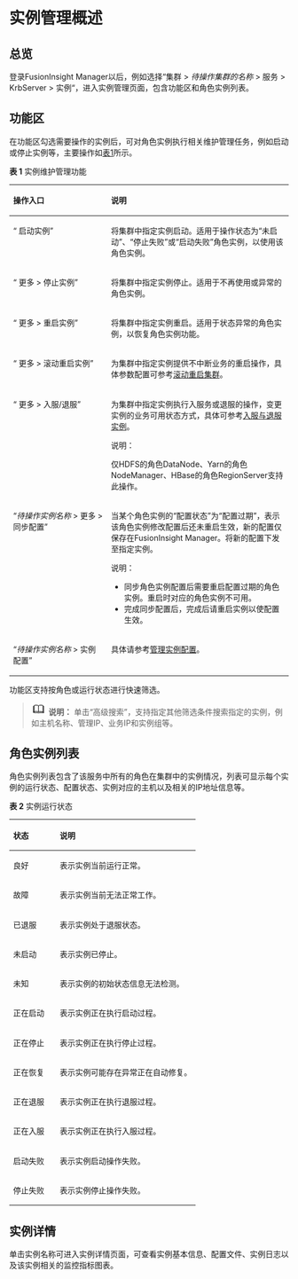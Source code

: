 # 实例管理概述<a name="admin_guide_000038"></a>

## 总览<a name="zh-cn_topic_0263899557_section71293442312"></a>

登录FusionInsight Manager以后，例如选择“集群 \>  _待操作集群的名称_  \> 服务 \> KrbServer \> 实例“，进入实例管理页面，包含功能区和角色实例列表。

## 功能区<a name="zh-cn_topic_0263899557_section4371164773515"></a>

在功能区勾选需要操作的实例后，可对角色实例执行相关维护管理任务，例如启动或停止实例等，主要操作如[表1](#zh-cn_topic_0263899557_table17943743105914)所示。

**表 1**  实例维护管理功能

<a name="zh-cn_topic_0263899557_table17943743105914"></a>
<table><thead align="left"><tr id="zh-cn_topic_0263899557_row294464319592"><th class="cellrowborder" valign="top" width="35%" id="mcps1.2.3.1.1"><p id="zh-cn_topic_0263899557_p1794416433599"><a name="zh-cn_topic_0263899557_p1794416433599"></a><a name="zh-cn_topic_0263899557_p1794416433599"></a>操作入口</p>
</th>
<th class="cellrowborder" valign="top" width="65%" id="mcps1.2.3.1.2"><p id="zh-cn_topic_0263899557_p39441543165914"><a name="zh-cn_topic_0263899557_p39441543165914"></a><a name="zh-cn_topic_0263899557_p39441543165914"></a>说明</p>
</th>
</tr>
</thead>
<tbody><tr id="zh-cn_topic_0263899557_row4511952133818"><td class="cellrowborder" valign="top" width="35%" headers="mcps1.2.3.1.1 "><p id="zh-cn_topic_0263899557_p75311529383"><a name="zh-cn_topic_0263899557_p75311529383"></a><a name="zh-cn_topic_0263899557_p75311529383"></a><span class="menucascade" id="zh-cn_topic_0263899557_menucascade3747131783912"><a name="zh-cn_topic_0263899557_menucascade3747131783912"></a><a name="zh-cn_topic_0263899557_menucascade3747131783912"></a>“<span class="uicontrol" id="zh-cn_topic_0263899557_uicontrol1274713175396"><a name="zh-cn_topic_0263899557_uicontrol1274713175396"></a><a name="zh-cn_topic_0263899557_uicontrol1274713175396"></a> 启动实例</span>”</span></p>
</td>
<td class="cellrowborder" valign="top" width="65%" headers="mcps1.2.3.1.2 "><p id="zh-cn_topic_0263899557_p511718137438"><a name="zh-cn_topic_0263899557_p511718137438"></a><a name="zh-cn_topic_0263899557_p511718137438"></a>将集群中指定实例启动。适用于操作状态为“未启动”、“停止失败”或“启动失败”角色实例，以使用该角色实例。</p>
</td>
</tr>
<tr id="zh-cn_topic_0263899557_row7873145384011"><td class="cellrowborder" valign="top" width="35%" headers="mcps1.2.3.1.1 "><p id="zh-cn_topic_0263899557_p8873155334016"><a name="zh-cn_topic_0263899557_p8873155334016"></a><a name="zh-cn_topic_0263899557_p8873155334016"></a><span class="menucascade" id="zh-cn_topic_0263899557_menucascade175562163587"><a name="zh-cn_topic_0263899557_menucascade175562163587"></a><a name="zh-cn_topic_0263899557_menucascade175562163587"></a>“<span class="uicontrol" id="zh-cn_topic_0263899557_uicontrol755715165589"><a name="zh-cn_topic_0263899557_uicontrol755715165589"></a><a name="zh-cn_topic_0263899557_uicontrol755715165589"></a> 更多 &gt; 停止实例</span>”</span></p>
</td>
<td class="cellrowborder" valign="top" width="65%" headers="mcps1.2.3.1.2 "><p id="zh-cn_topic_0263899557_p1730074824312"><a name="zh-cn_topic_0263899557_p1730074824312"></a><a name="zh-cn_topic_0263899557_p1730074824312"></a>将集群中指定实例停止。适用于不再使用或异常的角色实例。</p>
</td>
</tr>
<tr id="zh-cn_topic_0263899557_row13559154104113"><td class="cellrowborder" valign="top" width="35%" headers="mcps1.2.3.1.1 "><p id="zh-cn_topic_0263899557_p13559542416"><a name="zh-cn_topic_0263899557_p13559542416"></a><a name="zh-cn_topic_0263899557_p13559542416"></a><span class="menucascade" id="zh-cn_topic_0263899557_menucascade13759124775811"><a name="zh-cn_topic_0263899557_menucascade13759124775811"></a><a name="zh-cn_topic_0263899557_menucascade13759124775811"></a>“<span class="uicontrol" id="zh-cn_topic_0263899557_uicontrol107591447125813"><a name="zh-cn_topic_0263899557_uicontrol107591447125813"></a><a name="zh-cn_topic_0263899557_uicontrol107591447125813"></a> 更多 &gt; 重启实例</span>”</span></p>
</td>
<td class="cellrowborder" valign="top" width="65%" headers="mcps1.2.3.1.2 "><p id="zh-cn_topic_0263899557_p5559164204111"><a name="zh-cn_topic_0263899557_p5559164204111"></a><a name="zh-cn_topic_0263899557_p5559164204111"></a>将集群中指定实例重启。适用于状态异常的角色实例，以恢复角色实例功能。</p>
</td>
</tr>
<tr id="zh-cn_topic_0263899557_row11377930205112"><td class="cellrowborder" valign="top" width="35%" headers="mcps1.2.3.1.1 "><p id="zh-cn_topic_0263899557_p13787308515"><a name="zh-cn_topic_0263899557_p13787308515"></a><a name="zh-cn_topic_0263899557_p13787308515"></a><span class="menucascade" id="zh-cn_topic_0263899557_menucascade38194117591"><a name="zh-cn_topic_0263899557_menucascade38194117591"></a><a name="zh-cn_topic_0263899557_menucascade38194117591"></a>“<span class="uicontrol" id="zh-cn_topic_0263899557_uicontrol18194165911"><a name="zh-cn_topic_0263899557_uicontrol18194165911"></a><a name="zh-cn_topic_0263899557_uicontrol18194165911"></a> 更多 &gt; 滚动重启实例</span>”</span></p>
</td>
<td class="cellrowborder" valign="top" width="65%" headers="mcps1.2.3.1.2 "><p id="zh-cn_topic_0263899557_p12378530135112"><a name="zh-cn_topic_0263899557_p12378530135112"></a><a name="zh-cn_topic_0263899557_p12378530135112"></a>为集群中指定实例提供不中断业务的重启操作，具体参数配置可参考<a href="滚动重启集群.md#admin_guide_000012">滚动重启集群</a>。</p>
</td>
</tr>
<tr id="zh-cn_topic_0263899557_row163986313819"><td class="cellrowborder" valign="top" width="35%" headers="mcps1.2.3.1.1 "><p id="zh-cn_topic_0263899557_p143981233389"><a name="zh-cn_topic_0263899557_p143981233389"></a><a name="zh-cn_topic_0263899557_p143981233389"></a><span class="menucascade" id="zh-cn_topic_0263899557_menucascade56393414382"><a name="zh-cn_topic_0263899557_menucascade56393414382"></a><a name="zh-cn_topic_0263899557_menucascade56393414382"></a>“<span class="uicontrol" id="zh-cn_topic_0263899557_uicontrol3640041382"><a name="zh-cn_topic_0263899557_uicontrol3640041382"></a><a name="zh-cn_topic_0263899557_uicontrol3640041382"></a> 更多 &gt; 入服/退服</span>”</span></p>
</td>
<td class="cellrowborder" valign="top" width="65%" headers="mcps1.2.3.1.2 "><p id="zh-cn_topic_0263899557_p16398231386"><a name="zh-cn_topic_0263899557_p16398231386"></a><a name="zh-cn_topic_0263899557_p16398231386"></a>为集群中指定实例执行入服务或退服的操作，变更实例的业务可用状态方式，具体可参考<a href="入服与退服实例.md#admin_guide_000040">入服与退服实例</a>。</p>
<div class="note" id="zh-cn_topic_0263899557_note6951145517102"><a name="zh-cn_topic_0263899557_note6951145517102"></a><a name="zh-cn_topic_0263899557_note6951145517102"></a><span class="notetitle"> 说明： </span><div class="notebody"><p id="zh-cn_topic_0263899557_p163419454714"><a name="zh-cn_topic_0263899557_p163419454714"></a><a name="zh-cn_topic_0263899557_p163419454714"></a>仅HDFS的角色DataNode、Yarn的角色NodeManager、HBase的角色RegionServer支持此操作。</p>
</div></div>
</td>
</tr>
<tr id="zh-cn_topic_0263899557_row1461468133320"><td class="cellrowborder" valign="top" width="35%" headers="mcps1.2.3.1.1 "><p id="zh-cn_topic_0263899557_p417753795413"><a name="zh-cn_topic_0263899557_p417753795413"></a><a name="zh-cn_topic_0263899557_p417753795413"></a>“<em id="zh-cn_topic_0263899557_i2303626121213"><a name="zh-cn_topic_0263899557_i2303626121213"></a><a name="zh-cn_topic_0263899557_i2303626121213"></a>待操作实例名称</em> &gt; 更多 &gt; 同步配置”</p>
</td>
<td class="cellrowborder" valign="top" width="65%" headers="mcps1.2.3.1.2 "><p id="zh-cn_topic_0263899557_p373894591519"><a name="zh-cn_topic_0263899557_p373894591519"></a><a name="zh-cn_topic_0263899557_p373894591519"></a>当某个角色实例的“配置状态”为“配置过期”，表示该角色实例修改配置后还未重启生效，新的配置仅保存在FusionInsight Manager。将新的配置下发至指定实例。</p>
<div class="note" id="zh-cn_topic_0263899557_note7256710125716"><a name="zh-cn_topic_0263899557_note7256710125716"></a><a name="zh-cn_topic_0263899557_note7256710125716"></a><span class="notetitle"> 说明： </span><div class="notebody"><a name="zh-cn_topic_0263899557_ul33792165587"></a><a name="zh-cn_topic_0263899557_ul33792165587"></a><ul id="zh-cn_topic_0263899557_ul33792165587"><li>同步角色实例配置后需要重启配置过期的角色实例。重启时对应的角色实例不可用。</li><li>完成同步配置后，完成后请重启实例以使配置生效。</li></ul>
</div></div>
</td>
</tr>
<tr id="zh-cn_topic_0263899557_row1156616411331"><td class="cellrowborder" valign="top" width="35%" headers="mcps1.2.3.1.1 "><p id="zh-cn_topic_0263899557_p1177133711543"><a name="zh-cn_topic_0263899557_p1177133711543"></a><a name="zh-cn_topic_0263899557_p1177133711543"></a>“<em id="zh-cn_topic_0263899557_i12611135091216"><a name="zh-cn_topic_0263899557_i12611135091216"></a><a name="zh-cn_topic_0263899557_i12611135091216"></a>待操作实例名称</em> &gt; 实例配置”</p>
</td>
<td class="cellrowborder" valign="top" width="65%" headers="mcps1.2.3.1.2 "><p id="zh-cn_topic_0263899557_p88321948185910"><a name="zh-cn_topic_0263899557_p88321948185910"></a><a name="zh-cn_topic_0263899557_p88321948185910"></a>具体请参考<a href="管理实例配置.md#admin_guide_000043">管理实例配置</a>。</p>
</td>
</tr>
</tbody>
</table>

功能区支持按角色或运行状态进行快速筛选。

>![](public_sys-resources/icon-note.gif) **说明：** 
>单击“高级搜索”，支持指定其他筛选条件搜索指定的实例，例如主机名称、管理IP、业务IP和实例组等。

## 角色实例列表<a name="zh-cn_topic_0263899557_section16462136153511"></a>

角色实例列表包含了该服务中所有的角色在集群中的实例情况，列表可显示每个实例的运行状态、配置状态、实例对应的主机以及相关的IP地址信息等。

**表 2**  实例运行状态

<a name="zh-cn_topic_0263899557_table5436305211130"></a>
<table><thead align="left"><tr id="zh-cn_topic_0263899557_row5367935711130"><th class="cellrowborder" valign="top" width="25%" id="mcps1.2.3.1.1"><p id="zh-cn_topic_0263899557_p1832075711147"><a name="zh-cn_topic_0263899557_p1832075711147"></a><a name="zh-cn_topic_0263899557_p1832075711147"></a>状态</p>
</th>
<th class="cellrowborder" valign="top" width="75%" id="mcps1.2.3.1.2"><p id="zh-cn_topic_0263899557_p758638611147"><a name="zh-cn_topic_0263899557_p758638611147"></a><a name="zh-cn_topic_0263899557_p758638611147"></a>说明</p>
</th>
</tr>
</thead>
<tbody><tr id="zh-cn_topic_0263899557_row3709936911130"><td class="cellrowborder" valign="top" width="25%" headers="mcps1.2.3.1.1 "><p id="zh-cn_topic_0263899557_p4661269211147"><a name="zh-cn_topic_0263899557_p4661269211147"></a><a name="zh-cn_topic_0263899557_p4661269211147"></a>良好</p>
</td>
<td class="cellrowborder" valign="top" width="75%" headers="mcps1.2.3.1.2 "><p id="zh-cn_topic_0263899557_p1753172211147"><a name="zh-cn_topic_0263899557_p1753172211147"></a><a name="zh-cn_topic_0263899557_p1753172211147"></a>表示实例当前运行正常。</p>
</td>
</tr>
<tr id="zh-cn_topic_0263899557_row4603969911130"><td class="cellrowborder" valign="top" width="25%" headers="mcps1.2.3.1.1 "><p id="zh-cn_topic_0263899557_p2994160011147"><a name="zh-cn_topic_0263899557_p2994160011147"></a><a name="zh-cn_topic_0263899557_p2994160011147"></a>故障</p>
</td>
<td class="cellrowborder" valign="top" width="75%" headers="mcps1.2.3.1.2 "><p id="zh-cn_topic_0263899557_p935056711147"><a name="zh-cn_topic_0263899557_p935056711147"></a><a name="zh-cn_topic_0263899557_p935056711147"></a>表示实例当前无法正常工作。</p>
</td>
</tr>
<tr id="zh-cn_topic_0263899557_row76708168226"><td class="cellrowborder" valign="top" width="25%" headers="mcps1.2.3.1.1 "><p id="zh-cn_topic_0263899557_p106707161228"><a name="zh-cn_topic_0263899557_p106707161228"></a><a name="zh-cn_topic_0263899557_p106707161228"></a>已退服</p>
</td>
<td class="cellrowborder" valign="top" width="75%" headers="mcps1.2.3.1.2 "><p id="zh-cn_topic_0263899557_p1867091611224"><a name="zh-cn_topic_0263899557_p1867091611224"></a><a name="zh-cn_topic_0263899557_p1867091611224"></a>表示实例处于退服状态。</p>
</td>
</tr>
<tr id="zh-cn_topic_0263899557_row1372168011130"><td class="cellrowborder" valign="top" width="25%" headers="mcps1.2.3.1.1 "><p id="zh-cn_topic_0263899557_p151745211147"><a name="zh-cn_topic_0263899557_p151745211147"></a><a name="zh-cn_topic_0263899557_p151745211147"></a>未启动</p>
</td>
<td class="cellrowborder" valign="top" width="75%" headers="mcps1.2.3.1.2 "><p id="zh-cn_topic_0263899557_p5580480111147"><a name="zh-cn_topic_0263899557_p5580480111147"></a><a name="zh-cn_topic_0263899557_p5580480111147"></a>表示实例已停止。</p>
</td>
</tr>
<tr id="zh-cn_topic_0263899557_row4621349511130"><td class="cellrowborder" valign="top" width="25%" headers="mcps1.2.3.1.1 "><p id="zh-cn_topic_0263899557_p1372857411147"><a name="zh-cn_topic_0263899557_p1372857411147"></a><a name="zh-cn_topic_0263899557_p1372857411147"></a>未知</p>
</td>
<td class="cellrowborder" valign="top" width="75%" headers="mcps1.2.3.1.2 "><p id="zh-cn_topic_0263899557_p3827268911147"><a name="zh-cn_topic_0263899557_p3827268911147"></a><a name="zh-cn_topic_0263899557_p3827268911147"></a>表示实例的初始状态信息无法检测。</p>
</td>
</tr>
<tr id="zh-cn_topic_0263899557_row172941820569"><td class="cellrowborder" valign="top" width="25%" headers="mcps1.2.3.1.1 "><p id="zh-cn_topic_0263899557_p329520201764"><a name="zh-cn_topic_0263899557_p329520201764"></a><a name="zh-cn_topic_0263899557_p329520201764"></a>正在启动</p>
</td>
<td class="cellrowborder" valign="top" width="75%" headers="mcps1.2.3.1.2 "><p id="zh-cn_topic_0263899557_p1729572012617"><a name="zh-cn_topic_0263899557_p1729572012617"></a><a name="zh-cn_topic_0263899557_p1729572012617"></a>表示实例正在执行启动过程。</p>
</td>
</tr>
<tr id="zh-cn_topic_0263899557_row18402152010612"><td class="cellrowborder" valign="top" width="25%" headers="mcps1.2.3.1.1 "><p id="zh-cn_topic_0263899557_p164023201363"><a name="zh-cn_topic_0263899557_p164023201363"></a><a name="zh-cn_topic_0263899557_p164023201363"></a>正在停止</p>
</td>
<td class="cellrowborder" valign="top" width="75%" headers="mcps1.2.3.1.2 "><p id="zh-cn_topic_0263899557_p13402142010615"><a name="zh-cn_topic_0263899557_p13402142010615"></a><a name="zh-cn_topic_0263899557_p13402142010615"></a>表示实例正在执行停止过程。</p>
</td>
</tr>
<tr id="zh-cn_topic_0263899557_row75402023182913"><td class="cellrowborder" valign="top" width="25%" headers="mcps1.2.3.1.1 "><p id="zh-cn_topic_0263899557_p3540142352912"><a name="zh-cn_topic_0263899557_p3540142352912"></a><a name="zh-cn_topic_0263899557_p3540142352912"></a>正在恢复</p>
</td>
<td class="cellrowborder" valign="top" width="75%" headers="mcps1.2.3.1.2 "><p id="zh-cn_topic_0263899557_p105401423102911"><a name="zh-cn_topic_0263899557_p105401423102911"></a><a name="zh-cn_topic_0263899557_p105401423102911"></a>表示实例可能存在异常正在自动修复。</p>
</td>
</tr>
<tr id="zh-cn_topic_0263899557_row19436757183016"><td class="cellrowborder" valign="top" width="25%" headers="mcps1.2.3.1.1 "><p id="zh-cn_topic_0263899557_p743635783015"><a name="zh-cn_topic_0263899557_p743635783015"></a><a name="zh-cn_topic_0263899557_p743635783015"></a>正在退服</p>
</td>
<td class="cellrowborder" valign="top" width="75%" headers="mcps1.2.3.1.2 "><p id="zh-cn_topic_0263899557_p043665711306"><a name="zh-cn_topic_0263899557_p043665711306"></a><a name="zh-cn_topic_0263899557_p043665711306"></a>表示实例正在执行退服过程。</p>
</td>
</tr>
<tr id="zh-cn_topic_0263899557_row18970151118310"><td class="cellrowborder" valign="top" width="25%" headers="mcps1.2.3.1.1 "><p id="zh-cn_topic_0263899557_p6970101173113"><a name="zh-cn_topic_0263899557_p6970101173113"></a><a name="zh-cn_topic_0263899557_p6970101173113"></a>正在入服</p>
</td>
<td class="cellrowborder" valign="top" width="75%" headers="mcps1.2.3.1.2 "><p id="zh-cn_topic_0263899557_p16970121153114"><a name="zh-cn_topic_0263899557_p16970121153114"></a><a name="zh-cn_topic_0263899557_p16970121153114"></a>表示实例正在执行入服过程。</p>
</td>
</tr>
<tr id="zh-cn_topic_0263899557_row452862012615"><td class="cellrowborder" valign="top" width="25%" headers="mcps1.2.3.1.1 "><p id="zh-cn_topic_0263899557_p10528162011619"><a name="zh-cn_topic_0263899557_p10528162011619"></a><a name="zh-cn_topic_0263899557_p10528162011619"></a>启动失败</p>
</td>
<td class="cellrowborder" valign="top" width="75%" headers="mcps1.2.3.1.2 "><p id="zh-cn_topic_0263899557_p155289205612"><a name="zh-cn_topic_0263899557_p155289205612"></a><a name="zh-cn_topic_0263899557_p155289205612"></a>表示实例启动操作失败。</p>
</td>
</tr>
<tr id="zh-cn_topic_0263899557_row1565412012618"><td class="cellrowborder" valign="top" width="25%" headers="mcps1.2.3.1.1 "><p id="zh-cn_topic_0263899557_p1965413201667"><a name="zh-cn_topic_0263899557_p1965413201667"></a><a name="zh-cn_topic_0263899557_p1965413201667"></a>停止失败</p>
</td>
<td class="cellrowborder" valign="top" width="75%" headers="mcps1.2.3.1.2 "><p id="zh-cn_topic_0263899557_p2065414204617"><a name="zh-cn_topic_0263899557_p2065414204617"></a><a name="zh-cn_topic_0263899557_p2065414204617"></a>表示实例停止操作失败。</p>
</td>
</tr>
</tbody>
</table>

## 实例详情<a name="zh-cn_topic_0263899557_section27947419103"></a>

单击实例名称可进入实例详情页面，可查看实例基本信息、配置文件、实例日志以及该实例相关的监控指标图表。

